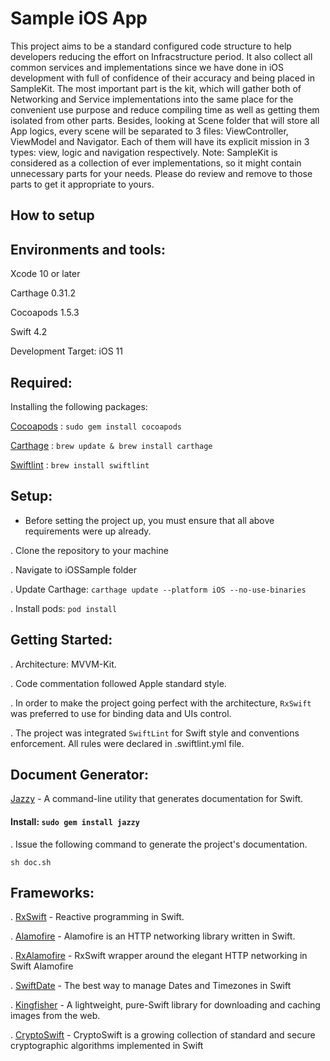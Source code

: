 # Sample iOS App

This project aims to be a standard configured code structure to help developers reducing the effort on Infracstructure period. It also collect all common services and implementations since we have done in iOS development with full of confidence of their accuracy and being placed in SampleKit. The most important part is the kit, which will gather both of Networking and Service implementations into the same place for the convenient use purpose and reduce compiling time as well as getting them isolated from other parts. Besides, looking at Scene folder that will store all App logics, every scene will be separated to 3 files: ViewController, ViewModel and Navigator. Each of them will have its explicit mission in 3 types: view, logic and navigation respectively. 
Note: SampleKit is considered as a collection of ever implementations, so it might contain unnecessary parts for your needs. Please do review and remove to those parts to get it appropriate to yours.

## How to setup

Environments and tools:
----------------------

Xcode 10 or later

Carthage 0.31.2

Cocoapods 1.5.3

Swift 4.2

Development Target: iOS 11

Required:
-------

Installing the following packages:

[Cocoapods](https://cocoapods.org/) : `sudo gem install cocoapods`

[Carthage](https://github.com/Carthage/Carthage) : `brew update & brew install carthage`

[Swiftlint](https://github.com/realm/SwiftLint) : `brew install swiftlint`

Setup:
-----

* Before setting the project up, you must ensure that all above requirements were up already.

. Clone the repository to your machine

. Navigate to iOSSample folder

. Update Carthage: 
    `carthage update --platform iOS --no-use-binaries`
    
. Install pods: 
    `pod install`
    
Getting Started:
---------------

. Architecture: MVVM-Kit.

. Code commentation followed Apple standard style.

. In order to make the project going perfect with the architecture, `RxSwift` was preferred to use for binding data and UIs control.

. The project was integrated `SwiftLint` for Swift style and conventions enforcement. All rules were declared in .swiftlint.yml file.

Document Generator:
---------
[Jazzy](https://github.com/realm/jazzy) - A command-line utility that generates documentation for Swift.

#### Install: `sudo gem install jazzy`

. Issue the following command to generate the project's documentation.

````
sh doc.sh
````

Frameworks:
----------

. [RxSwift](https://github.com/ReactiveX/RxSwift) - Reactive programming in Swift.

. [Alamofire](https://github.com/Alamofire/Alamofire) - Alamofire is an HTTP networking library written in Swift.

. [RxAlamofire](https://github.com/RxSwiftCommunity/RxAlamofire) - RxSwift wrapper around the elegant HTTP networking in Swift Alamofire

. [SwiftDate](https://github.com/malcommac/SwiftDate) - The best way to manage Dates and Timezones in Swift

. [Kingfisher](https://github.com/onevcat/Kingfisher) - A lightweight, pure-Swift library for downloading and caching images from the web.

. [CryptoSwift](https://github.com/krzyzanowskim/CryptoSwift) - CryptoSwift is a growing collection of standard and secure cryptographic algorithms implemented in Swift 
